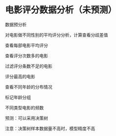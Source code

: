 # 电影评分数据分析（未预测）

数据预分析

对电影做不同性别的平均评分分析，计算查看分歧差值

查看每部电影平均评分

查看评分次数多的电影

过滤评分条数不足的电影

评分最高的电影

查看不同年龄的分布情况

标记年龄分组

不同类型电影的频数



预测：可以采用决策树

注意：决策树样本数据量不高时，模型精度不高